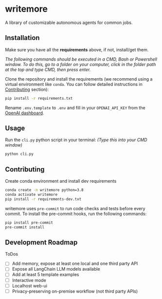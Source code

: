 # writemore

A library of customizable autonomous agents for common jobs.

## Installation

Make sure you have all the **requirements** above, if not, install/get them.

*The following commands should be executed in a CMD, Bash or Powershell window. To do this, go to a folder on your computer, click in the folder path at the top and type CMD, then press enter.*

Clone the repository and install the requirements (we recommend using a virtual environment like `conda`. 
You can follow detailed instructions in [Contributing](#contributing) section):

```bash
pip install -r requirements.txt
```

Rename `.env.template` to `.env` and fill in your `OPENAI_API_KEY` from the [OpenAI dashboard](https://platform.openai.com/account/api-keys).

## Usage

Run the `cli.py` python script in your terminal:
*(Type this into your CMD window)*

```bash
python cli.py
```

## Contributing

Create conda environment and install dev requirements

```bash
conda create -n writemore python=3.8
conda activate writemore
pip install -r requirements-dev.txt
```

writemore uses `pre-commit` to run code checks and tests before every commit. To install the pre-commit hooks, run the following commands:

```bash
pip install pre-commit
pre-commit install
```

## Development Roadmap

ToDos

- [ ] Add memory, expose at least one local and one third party API
- [ ] Expose all LangChain LLM models available
- [ ] Add at least 5 template examples
- [ ] Interactive mode
- [ ] Localhost web-ui
- [ ] Privacy-preserving on-premise workflow (not third party APIs)
